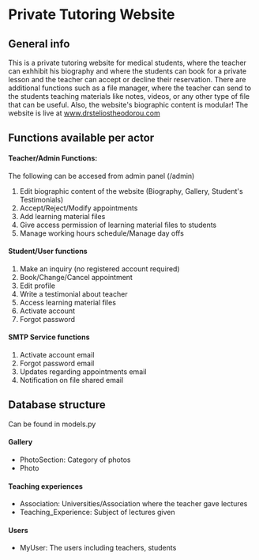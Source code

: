 # Private Tutoring Website
## General info
This is a private tutoring website for medical students, where the teacher can exhhibit his biography and where the students can book for a private lesson and the teacher can accept or decline their reservation.
There are additional functions such as a file manager, where the teacher can send to the students teaching materials like notes, videos, or any other type of file that can be useful.
Also, the website's biographic content is modular!
The website is live at www.drsteliostheodorou.com


## Functions available per actor
#### Teacher/Admin Functions:
The following can be accesed from admin panel (<domain-name>/admin)
1. Edit biographic content of the website (Biography, Gallery, Student's Testimonials)
2. Accept/Reject/Modify appointments
3. Add learning material files
4. Give access permission of learning material files to students
5. Manage working hours schedule/Manage day offs


#### Student/User functions
1. Make an inquiry (no registered account required)
2. Book/Change/Cancel appointment
3. Edit profile
4. Write a testimonial about teacher
5. Access learning material files
6. Activate account
7. Forgot password

#### SMTP Service functions
1. Activate account email
2. Forgot password email
3. Updates regarding appointments email
4. Notification on file shared email


## Database structure
Can be found in models.py
#### Gallery
* PhotoSection: Category of photos
* Photo

#### Teaching experiences
* Association: Universities/Association where the teacher gave lectures
* Teaching_Experience: Subject of lectures given

#### Users
* MyUser: The users including teachers, students



